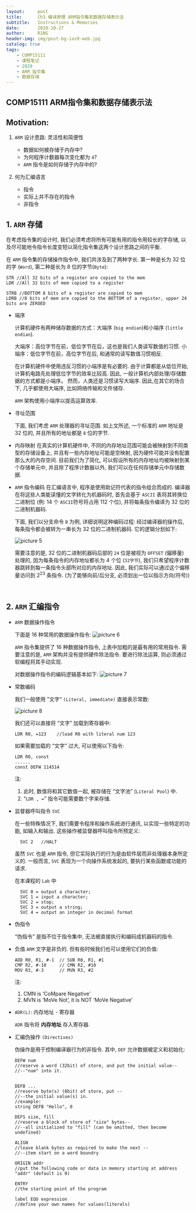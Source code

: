 ```yaml
---
layout:     post
title:      Ch3 编译原理 ARM指令集和数据存储表示法
subtitle:   Instructions & Memories
date:       2020-10-27
author:     R1NG
header-img: img/post-bg-ios9-web.jpg
catalog: true
tags:
    - COMP15111
    - 课程笔记
    - 2020
    - ARM 指令集
    - 数据存储
---
```




## COMP15111 ARM指令集和数据存储表示法

## Motivation:
1. `ARM` 设计思路: 灵活性和简便性
   
   * 数据如何被存储于内存中?
   * 为何程序计数器每次变化都为 `4`?
   * `ARM` 指令是如何存储于内存中的?

2. 何为汇编语言
   
   * 指令
   * 实际上并不存在的指令
   * 非指令

## 1. `ARM` 存储

在考虑指令集的设计时, 我们必须考虑将所有可能有用的指令用较长的字存储, 以及尽可能地令指令长度变短以简化指令集这两个设计思路之间的平衡. 

在 `ARM` 指令集的存储操作指令中, 我们共涉及到了两种字长. 第一种是长为 $32$ 位的字 (`Word`), 第二种是长为 $8$ 位的字节(`Byte`):
```
STR //All 32 bits of a register are copied to the mem
LDR //All 32 bits of mem copied to a register

STRB //BOTTOM 8 bits of a register are copied to mem
LDRB //8 bits of mem are copied to the BOTTOM of a register, upper 24 bits are ZEROED
```

* 端序

    计算机硬件有两种储存数据的方式：大端序 (`big endian`)和小端序 (`little endian`).

    大端序：高位字节在前，低位字节在后，这也是我们人类读写数值的习惯.
    小端序：低位字节在前，高位字节在后, 和通常的读写数值习惯相反. 

    在计算机硬件中使用违反习惯的小端序是有必要的. 由于计算都是从低位开始, 计算机电路先处理低位字节的效率比较高. 因此, 一般计算机内部处理/存储数据的方式都是小端序。
    然而，人类还是习惯读写大端序. 因此,在其它的场合下, 几乎都使用大端序, 比如网络传输和文件储存. 

     `ARM` 架构使用小端序以提高运算效率. 

* 寻址范围
  
    下面, 我们考虑 `ARM` 处理器的寻址范围. 如上文所述, 一个标准的 `ARM` 地址是 $32$ 位的, 并且所有的地址都是 `8` 位的字节. 

* 内存映射
    在真实的计算机硬件中, 不同的内存地址范围可能会被映射到不同类型的存储设备上, 并且有一些内存地址可能是空映射, 因为硬件可能并没有配置那么大的内存空间. 目前我们为了简化, 可以假设所有的内存地址均被映射到某个存储单元中, 并且除了程序计数器以外, 我们可以在任何存储单元中存储数据. 

* `ARM` 指令编码
  在汇编语言中, 程序是使用助记符代表的指令组合而成的. 编译器在将这些人类能读懂的文字转化为机器码时, 首先会基于 `ASCII` 表将其转换位二进制位 (例: $14$ 个 `ASCII`符号将占用 $112$ 个位), 并将每条指令编译为 $32$ 位的二进制机器码. 

  下面, 我们以分支命令 `B` 为例, 详细说明这种编码过程:
  经过编译器的操作后, 每条指令都会被转为一串长为 $32$ 位的二进制机器码. 它的逻辑分划如下:

   ![picture 5](../../images/136a738c95260d6bda708e087412f8a3e02be9f435daf80923f7d797e01f6d9e.png)  

   需要注意的是, $32$ 位的二进制机器码后部的 `24` 位是被视为 `OFFSET` (偏移量) 处理的, 因为每条指令的内存地址都长为 $4$ 个位 (`32字节`), 我们只希望程序计数器跳转到每一条指令头部所对应的内存地址. 因此, 我们实际可以通过这个偏移量访问到 $2^{23}$ 条指令. (为了能够向前/后分支, 必须划出一位以指示方向(符号))

<br>

## 2. `ARM` 汇编指令 
* `ARM` 数据操作指令
  
  下面是 $16$ 种常用的数据操作指令:
  ![picture 6](../../images/81ec02936c8b19b41acac100a3af682fb01efc99e188bb3b83386ca051a6bb07.png)  

  `ARM` 指令集提供了 $16$ 种数据操作指令, 上表中加粗的是最有用的常用指令. 需要注意的是, `ARM` 架构并没有提供硬件除法指令. 要进行除法运算, 则必须通过软编程将其手动实现. 

  对数据操作指令的编码逻辑基本如下:
  ![picture 7](../../images/54c37cc945f6b102a123d5dbdcc26cbdd86249eab1e269dff699a95e05827177.png)  

* 常数编码
  
  我们一般使用 ”文字“ `(Literal, immediate)` 直接表示常数:


    ![picture 8](../../images/d95a30b49cf265b329f567298080ddb84ccca20dca31fb60215ff122b29b16ab.png)  

    我们还可以直接将 “文字” 加载到寄存器中:
    ```
    LDR R0, =123    //load R0 with literal num 123
    ```
    如果需要加载的 “文字” 过大, 可以使用以下指令:
    ```
    LDR R0, const
    ......
    const DEFW 114514
    ```
    注: 
    1. 此时, 数值将和其它数值一起, 被存储在 “文字池” (`Literal Pool`) 中. 
    2. “`LDR , =`” 指令可能需要数个字来存储. 
   
* 监督器呼叫指令 `SVC`
  
  在一些特殊情况下, 我们需要令程序和操作系统进行通讯, 以实现一些特定的功能, 如输入和输出. 这些操作被监督器呼叫指令所预定义: 
  ```
    SVC 2   //HALT
  ```
  虽然 `SVC` 也是 `ARM` 指令, 但它实际执行的行为是由软件层而非处理器本身所定义的.
  一般而言, `SVC` 表现为一个向操作系统发起的, 要执行某些函数或功能的请求.

  在本课程的 `Lab` 中
  
  ```
    SVC 0 = output a character;
    SVC 1 = input a character;
    SVC 2 = stop;
    SVC 3 = output a string;
    SVC 4 = output an integer in decimal format
  ```

* 伪指令

    “伪指令” 是指不位于指令集中, 无法被直接执行和编码成机器码的指令. 

* 负值
    `ARM` 文字是非负的. 但有些时候我们也可以使用它们的负值:
    ```
    ADD R0, R1, #-1  // SUB R0, R1, #1
    CMP R2, #-10     // CMN R2, #10
    MOV R3, #-3      // MVN R3, #2
    ```
    注:
    1. CMN is ‘CoMpare Negative’
    2. MVN is ’MoVe Not’, it is NOT ‘MoVe Negative’

* `ADR(L)`: 内存地址 - 寄存器
  
    `ADR` 指令将 **内存地址** 存入寄存器. 


* 汇编伪操作 `(Directives)`
  
  伪操作是用于控制编译器行为的非指令. 其中, `DEF` 允许数据被定义和初始化:
    ```
    DEFW num    
    //reserve a word (32bit) of store, and put the initial value--
    //--"num" into it. 


    DEFB ...
    //reserve byte(s) (8bit) of store, put --
    //--the initial value(s) in.
    //example:
    string DEFB "Hello", 0

    DEFS size, fill
    //reserve a block of store of "size" bytes--
    //--all initialized to "fill" (can be omitted, then become undefined)

    ALIGN 
    //leave blank bytes as required to make the next --
    //--item start on a word boundry

    ORIGIN addr
    //put the following code or data in memory starting at address "addr" (default is 0)

    ENTRY
    //the starting point of the program

    label EQU expression
    //define your own names for values(literals)

    
    ```



    
